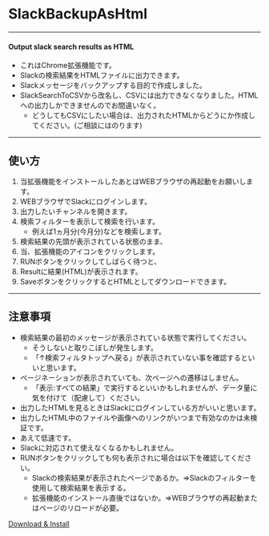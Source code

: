 # SlackBackupAsHtml

---
#### Output slack search results as HTML
* これはChrome拡張機能です。
* Slackの検索結果をHTMLファイルに出力できます。
* Slackメッセージをバックアップする目的で作成しました。
* SlackSearchToCSVから改名し、CSVには出力できなくなりました。HTMLへの出力しかできませんのでお間違いなく。
    * どうしてもCSVにしたい場合は、出力されたHTMLからどうにか作成してください。(ご相談にはのります)
---
## 使い方
1. 当拡張機能をインストールしたあとはWEBブラウザの再起動をお願いします。
1. WEBブラウザでSlackにログインします。
1. 出力したいチャンネルを開きます。
1. 検索フィルターを表示して検索を行います。
    * 例えば1ヵ月分(今月分)などを検索します。
1. 検索結果の先頭が表示されている状態のまま、
1. 当、拡張機能のアイコンをクリックします。
1. RUNボタンをクリックしてしばらく待つと、
1. Resultに結果(HTML)が表示されます。
1. SaveボタンをクリックするとHTMLとしてダウンロードできます。

---
## 注意事項
* 検索結果の最初のメッセージが表示されている状態で実行してください。
    * そうしないと取りこぼしが発生します。
    * 「↑検索フィルタトップへ戻る」が表示されていない事を確認するといいと思います。
* ページネーションが表示されていても、次ページへの遷移はしません。
    * 「表示:すべての結果」で実行するといいかもしれませんが、データ量に気を付けて（配慮して）ください。
* 出力したHTMLを見るときはSlackにログインしている方がいいと思います。
* 出力したHTML中のファイルや画像へのリンクがいつまで有効なのかは未検証です。
* あえて低速です。
* Slackに対応されて使えなくなるかもしれません。
* RUNボタンをクリックしても何も表示されに場合は以下を確認してください。
    * Slackの検索結果が表示されたページであるか。⇒Slackのフィルターを使用して検索結果を表示する。
    * 拡張機能のインストール直後ではないか。⇒WEBブラウザの再起動またはページのリロードが必要。

[Download & Install](https://chrome.google.com/webstore/detail/slackbackupashtml/eihpmdhejmjgafpejnggbflnhmkbfbfn)
